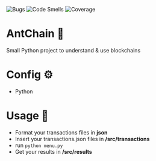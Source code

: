 ![Bugs](https://sonarcloud.io/api/project_badges/measure?project=MathieuAudibert_BlockChain&metric=bugs)
![Code Smells](https://sonarcloud.io/api/project_badges/measure?project=MathieuAudibert_BlockChain&metric=code_smells)
![Coverage](https://sonarcloud.io/api/project_badges/measure?project=MathieuAudibert_BlockChain&metric=coverage)

# AntChain 🐜

Small Python project to understand & use blockchains

# Config ⚙️
- Python

# Usage 🧾
- Format your transactions files in **json**
- Insert your transactions.json files in **/src/transactions**
- run ```python menu.py ```
- Get your results in **/src/results**